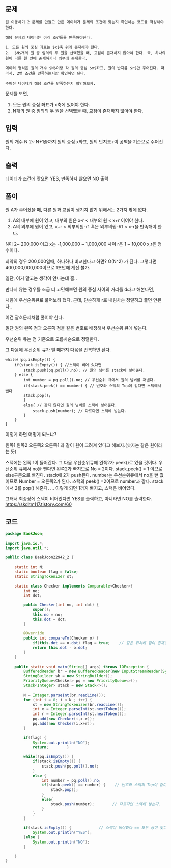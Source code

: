 ## 문제


```
원 이동하기 2 문제를 만들고 만든 데이터가 문제의 조건에 맞는지 확인하는 코드를 작성해야한다.

해당 문제의 데이터는 아래 조건들을 만족해야한다.

1. 모든 원의 중심 좌표는 $x$축 위에 존재해야 한다.
2.  $N$개의 원 중 임의의 두 원을 선택했을 때, 교점이 존재하지 않아야 한다. 즉, 하나의 원이 다른 원 안에 존재하거나 외부에 존재한다.

데이터 형식은 원의 개수 $N$이랑 각 원의 중심 $x$좌표, 원의 반지름 $r$만 주어진다. 따라서, 2번 조건을 만족하는지만 확인하면 된다.

주어진 데이터가 해당 조건을 만족하는지 확인해보자.
```

문제를 보면,

1. 모든 원의 중심 좌표가 x축에 있어야 한다.
2. N개의 원 중 임의의 두 원을 선택했을 때, 교점이 존재하지 않아야 한다.

## 입력

원의 개수 N
2~ N+1줄까지 원의 중심 x좌표, 원의 반지름 r이 공백을 기준으로 주어진다.

## 출력

데이터가 조건에 맞으면 YES, 만족하지 않으면 NO 출력

## 풀이

원 A가 주어졌을 때, 다른 원과 교점이 생기지 않기 위해서는 2가지 밖에 없다.
1. A의 내부에 원이 있고, 내부의 원은 x-r < 내부의 원 < x+r 이여야 한다.
2. A의 외부에 원이 있고, x+r < 외부의원-r1 혹은 외부의원-R1 < x-r을 만족해야 한다.

N이 2~ 200,000 이고
x는 -1,000,000 ~ 1,000,000 사이
r은 1 ~ 10,000
x,r은 정수이다.

최악의 경우 200,000일때, 하나하나 비교한다고 하면?
O(N^2) 가 된다.
그렇다면 400,000,000,000이므로 1초안에 계산 불가.

일단, 이거 말고는 생각이 안나는데 흠..

만나지 않는 경우를 조금 더 고민해보면
원의 중심 사이의 거리를 d라고 해본다면, 

처음에 우선순위큐로 풀어보려 했다.
근데, 단순하게 r로 내림차순 정렬하고 풀면 안된다..

이건 괄호문제처럼 풀어야 한다.

일단 원의 왼쪽 점과 오른쪽 점을 같은 번호로 배정해서 우선순위 큐에 넣는다.

우선순위 큐는 점 기준으로 오름차순으로 정렬한다.

그 다음에 우선순위 큐가 빌 때까지 다음을 반복하면 된다.


```
while(!pq.isEmpty()) { 
	if(stack.isEmpty()) { //스택이 비어 있다면
		stack.push(pq.poll().no); // 원의 넘버를 stack에 넣어준다.
	} else { 
		int number = pq.poll().no; // 우선순위 큐에서 원의 넘버를 꺼낸다.
		if(stack.peek() == number) { // 번호와 스택의 Top이 같다면 스택에서 뺀다 
		stack.pop(); 
		} 
		else{ // 같지 않다면 원의 넘버를 스택에 넣어준다.
			stack.push(number); // 다르다면 스택에 넣는다. 
		} 
	} 
}
```

이렇게 하면 어떻게 되느냐?

왼쪽1 왼쪽2 오른쪽2 오른쪽1 과 같이 원이 그려져 있다고 해보자.(숫자는 같은 원이라는 뜻)

스택에는 왼쪽 1이 들어간다.
그 다음 우선순위큐에 왼쪽2가 peek()로 있을 것이다.
우선순위 큐에서 no을 뺀다면 왼쪽2가 빠지므로 No = 2이다.
stack.peek() = 1 이므로 else구문으로 빠진다.
stack에 2가 push된다.
number는 우선순위큐에서 no을 뺀 값이므로 Number = 오른쪽2가 된다.
스택의 peek() =2이므로 number과 같다.
stack에서 2를 pop() 해준다.
... 이렇게 되면 1까지 빠지고, 스택은 비어있다.

그래서 최종장에 스택이 비어있다면 YES를 출력하고, 아니라면 NO를 출력한다.
https://skdltm117.tistory.com/60

## 코드

``` java
package BaekJoon;  
  
import java.io.*;  
import java.util.*;  
  
public class BaekJoon22942_2 {  
  
    static int N;  
    static boolean flag = false;  
    static StringTokenizer st;  
  
    static class Checker implements Comparable<Checker>{  
        int no;  
        int dot;  
  
        public Checker(int no, int dot) {  
            super();  
            this.no = no;  
            this.dot = dot;  
        }  
  
        @Override  
        public int compareTo(Checker o) {  
            if(this.dot == o.dot) flag = true;    // 같은 위치에 점이 존재한다  
            return this.dot - o.dot;  
        }  
    }  
  
    public static void main(String[] args) throws IOException {  
        BufferedReader br = new BufferedReader(new InputStreamReader(System.in));  
        StringBuilder sb = new StringBuilder();  
        PriorityQueue<Checker> pq = new PriorityQueue<>();  
        Stack<Integer> stack = new Stack<>();  
  
        N = Integer.parseInt(br.readLine());  
        for (int i = 0; i < N ; i++) {  
            st = new StringTokenizer(br.readLine());  
            int x = Integer.parseInt(st.nextToken());  
            int r = Integer.parseInt(st.nextToken());  
            pq.add(new Checker(i,x-r));  
            pq.add(new Checker(i,x+r));  
        }  
  
        if(flag) {  
            System.out.println("NO");  
            return;        }  
  
        while(!pq.isEmpty()) {  
            if(stack.isEmpty()) {  
                stack.push(pq.poll().no);  
            }  
            else {  
                int number = pq.poll().no;  
                if(stack.peek() == number) {    // 번호와 스택의 Top이 같다면 스택에서 뺀다  
                    stack.pop();  
                }  
                else{  
                    stack.push(number);        // 다르다면 스택에 넣는다.  
                }  
            }  
        }  
  
        if(stack.isEmpty()) {            // 스택이 비어있다 == 모두 쌍이 맞다.  
            System.out.println("YES");  
        }else {  
            System.out.println("NO");  
        }  
  
    }  
}
```